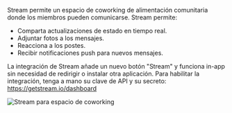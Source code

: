 Stream permite un espacio de coworking de alimentación comunitaria donde los miembros pueden comunicarse. Stream permite:

- Comparta actualizaciones de estado en tiempo real.
- Adjuntar fotos a los mensajes.
- Reacciona a los postes.
- Recibir notificaciones push para nuevos mensajes.

La integración de Stream añade un nuevo botón "Stream" y funciona in-app sin necesidad de redirigir o instalar otra aplicación. Para habilitar la integración, tenga a mano su clave de API y su secreto: https://getstream.io/dashboard

![Stream para espacio de coworking](https://d7ccq1i35b0cj.cloudfront.net/andcards-stream-main-light-en-1920-1200.png)
